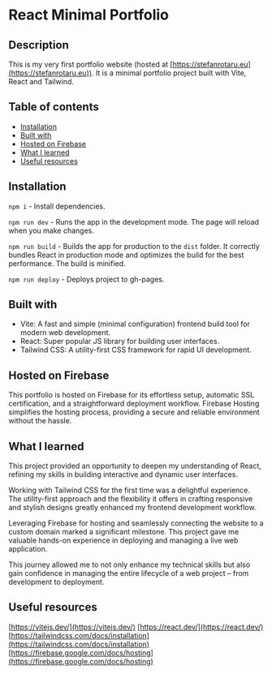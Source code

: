 # React Minimal Portfolio

## Description

This is my very first portfolio website (hosted at [https://stefanrotaru.eu](https://stefanrotaru.eu)). It is a minimal portfolio project built with Vite, React and Tailwind. 

## Table of contents

- [Installation](#installation)
- [Built with](#built-with)
- [Hosted on Firebase](#hosted-on-firebase)
- [What I learned](#what-i-learned)
- [Useful resources](#useful-resources)

## Installation

`npm i` - Install dependencies.

`npm run dev` - Runs the app in the development mode. The page will reload when you make changes.

`npm run build` - Builds the app for production to the `dist` folder. It correctly bundles React in production mode and optimizes the build for the best performance. The build is minified.

`npm run deploy` - Deploys project to gh-pages.

## Built with

- Vite: A fast and simple (minimal configuration) frontend build tool for modern web development. 
- React: Super popular JS library for building user interfaces.
- Tailwind CSS: A utility-first CSS framework for rapid UI development.

## Hosted on Firebase

This portfolio is hosted on Firebase for its effortless setup, automatic SSL certification, and a straightforward deployment workflow. Firebase Hosting simplifies the hosting process, providing a secure and reliable environment without the hassle.

## What I learned

This project provided an opportunity to deepen my understanding of React, refining my skills in building interactive and dynamic user interfaces.

Working with Tailwind CSS for the first time was a delightful experience. The utility-first approach and the flexibility it offers in crafting responsive and stylish designs greatly enhanced my frontend development workflow.

Leveraging Firebase for hosting and seamlessly connecting the website to a custom domain marked a significant milestone. This project gave me valuable hands-on experience in deploying and managing a live web application.

This journey allowed me to not only enhance my technical skills but also gain confidence in managing the entire lifecycle of a web project – from development to deployment.

## Useful resources

[https://vitejs.dev/](https://vitejs.dev/)
[https://react.dev/](https://react.dev/)
[https://tailwindcss.com/docs/installation](https://tailwindcss.com/docs/installation)
[https://firebase.google.com/docs/hosting](https://firebase.google.com/docs/hosting)